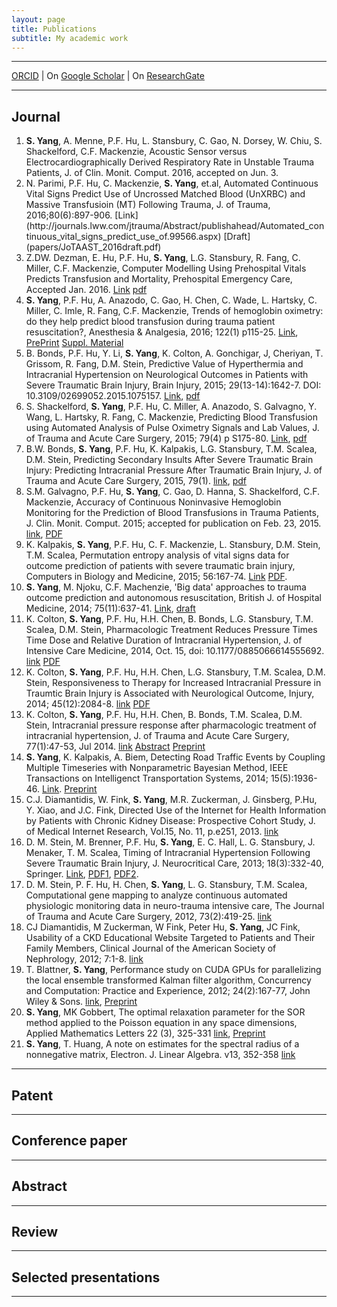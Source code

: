 ```yaml
---
layout: page
title: Publications
subtitle: My academic work
---
```


---

[ORCID](http://orcid.org/0000-0003-0338-4268) | On [Google Scholar](https://scholar.google.com/citations?user=JT4CFGwAAAAJ&hl=en) | On [ResearchGate](http://www.researchgate.net/profile/Shiming_Yang2) 

***

## Journal

<ol>
<li> <b>S. Yang</b>, A. Menne, P.F. Hu, L. Stansbury, C. Gao, N. Dorsey, W. Chiu, S. Shackelford, C.F. Mackenzie, Acoustic Sensor versus Electrocardiographically Derived Respiratory Rate in Unstable Trauma Patients, J. of Clin. Monit. Comput. 2016, accepted on Jun. 3. 
<li> N. Parimi, P.F. Hu, C. Mackenzie, <b>S. Yang</b>, et.al, Automated Continuous Vital Signs Predict Use of Uncrossed Matched Blood (UnXRBC) and Massive Transfusioin (MT) Following Trauma, J. of Trauma, 2016;80(6):897-906. [Link](http://journals.lww.com/jtrauma/Abstract/publishahead/Automated_continuous_vital_signs_predict_use_of.99566.aspx) [Draft](papers/JoTAAST_2016draft.pdf)  
<li> Z.DW. Dezman, E. Hu, P.F. Hu, <b>S. Yang</b>, L.G. Stansbury, R. Fang, C. Miller, C.F. Mackenzie, Computer Modelling Using Prehospital Vitals Predicts Transfusion and Mortality, Prehospital Emergency Care, Accepted Jan. 2016. <a href="http://www.tandfonline.com/doi/full/10.3109/10903127.2016.1142624">Link</a> <a href="papers/PEM_2016.pdf" data-ajax="false">pdf</a>
<li> <b>S. Yang</b>, P.F. Hu, A. Anazodo, C. Gao, H. Chen, C. Wade, L. Hartsky, C. Miller, C. Imle, R. Fang, C.F. Mackenzie, Trends of hemoglobin oximetry: do they help predict blood transfusion during trauma patient resuscitation?, Anesthesia & Analgesia, 2016; 122(1) p115-25. <a href="http://journals.lww.com/anesthesia-analgesia/Abstract/publishahead/Trends_of_Hemoglobin_Oximetry___Do_They_Help.98224.aspx">Link</a>, <a href="papers/AA2015_manuscript.pdf" data-ajax="false">PrePrint</a> <a href="papers/AA2015_SupplementaryMaterial.pdf" data-ajax="false">Suppl. Material</a>
<li> B. Bonds, P.F. Hu, Y. Li, <b>S. Yang</b>, K. Colton, A. Gonchigar, J, Cheriyan, T. Grissom, R. Fang, D.M. Stein, Predictive Value of Hyperthermia and Intracranial Hypertension on Neurological Outcomes in Patients with Severe Traumatic Brain Injury, Brain Injury, 2015; 29(13-14):1642-7. DOI: 10.3109/02699052.2015.1075157. <a href="http://www.tandfonline.com/doi/full/10.3109/02699052.2015.1075157">Link</a>, <a href="https://www.dropbox.com/s/f8taznlddsoe6xn/BI_2015_1.pdf?dl=0" data-ajax="false">pdf</a>
<li> S. Shackelford, <b>S. Yang</b>, P.F. Hu, C. Miller, A. Anazodo, S. Galvagno, Y. Wang, L. Hartsky, R. Fang, C. Mackenzie, Predicting Blood Transfusion using Automated Analysis of Pulse Oximetry Signals and Lab Values, J. of Trauma and Acute Care Surgery, 2015; 79(4) p S175-80. <a href="http://journals.lww.com/jtrauma/Abstract/2015/10001/Predicting_blood_transfusion_using_automated.19.aspx">Link</a>, <a href="papers/predicting2015_JoT.pdf" data-ajax="false">pdf</a>
<li> B.W. Bonds, <b>S. Yang</b>, P.F. Hu, K. Kalpakis, L.G. Stansbury, T.M. Scalea, D.M. Stein, Predicting Secondary Insults After Severe Traumatic Brain Injury: Predicting Intracranial Pressure After Traumatic Brain Injury, J. of Trauma and Acute Care Surgery, 2015, 79(1). <a href="http://journals.lww.com/jtrauma/Abstract/2015/07000/Predicting_secondary_insults_after_severe.13.aspx">link</a>, <a href="papers/ICP_estimate15.pdf" data-ajax="false">pdf</a>
<li> S.M. Galvagno, P.F. Hu, <b>S. Yang</b>, C. Gao, D. Hanna, S. Shackelford, C.F. Mackenzie, Accuracy of Continuous Noninvasive Hemoglobin Monitoring for the Prediction of Blood Transfusions in Trauma Patients, J. Clin. Monit. Comput. 2015; accepted for publication on Feb. 23, 2015. <a href="http://link.springer.com/article/10.1007/s10877-015-9671-1" >link</a>, <a href="papers/sphb_ppg_15.pdf" data-ajax="false">PDF</a>
<li> K. Kalpakis, <b>S. Yang</b>, P.F. Hu, C. F. Mackenzie, L. Stansbury, D.M. Stein, T.M. Scalea, Permutation entropy analysis of vital signs data for outcome prediction of patients with severe traumatic brain injury, Computers in Biology and Medicine, 2015; 56:167-74. <a href="http://www.computersinbiologyandmedicine.com/article/S0010-4825%2814%2900324-2/abstract">Link</a> <a href="papers/Manuscript-EntropyFinal.pdf" data-ajax="false">PDF</a>.
<li> <b>S. Yang</b>, M. Njoku, C.F. Machenzie, 'Big data' approaches to trauma outcome prediction and autonomous resuscitation, British J. of Hospital Medicine, 2014; 75(11):637-41. <a href="http://www.magonlinelibrary.com/doi/abs/10.12968/hmed.2014.75.11.637">Link</a>, <a href="papers/bjhm_2014_finaldraft.pdf" data-ajax="false">draft</a>
<li> K. Colton, <b>S. Yang</b>, P.F. Hu, H.H. Chen, B. Bonds, L.G. Stansbury, T.M. Scalea, D.M. Stein, Pharmacologic Treatment Reduces Pressure Times Time Dose and Relative Duration of Intracranial Hypertension, J. of Intensive Care Medicine, 2014, Oct. 15, doi: 10.1177/0885066614555692. <a href="http://jic.sagepub.com/content/early/2014/10/14/0885066614555692.abstract">link</a> <a href="papers/Treatment2014.pdf" data-ajax="false">PDF</a> 
<li> K. Colton, <b>S. Yang</b>, P.F. Hu, H.H. Chen, L.G. Stansbury, T.M. Scalea, D.M. Stein, Responsiveness to Therapy for Increased Intracranial Pressure in Traumtic Brain Injury is Associated with Neurological Outcome, Injury, 2014; 45(12):2084-8. <a href="http://www.injuryjournal.com/article/S0020-1383%2814%2900415-X/fulltext">link</a> <a href="papers/Responsiveness2014.pdf" data-ajax="false">PDF</a>
<li> K. Colton, <b>S. Yang</b>, P.F. Hu, H.H. Chen, B. Bonds, T.M. Scalea, D.M. Stein, Intracranial pressure response after pharmacologic treatment of intracranial hypertension, J. of Trauma and Acute Care Surgery, 77(1):47-53, Jul 2014. <a href="http://journals.lww.com/jtrauma/Abstract/2014/07000/Intracranial_pressure_response_after_pharmacologic.8.aspx">link</a> <a href="papers/KC2014_ICP_drug_treatment.txt" data-ajax="false">Abstract</a> <a href="papers/KC2014_ICP_drug_treatment.pdf" data-ajax="false">Preprint</a>
<li> <b>S. Yang</b>, K. Kalpakis, A. Biem, Detecting Road Traffic Events by Coupling Multiple Timeseries with Nonparametric Bayesian Method, IEEE Transactions on Intelligenct Transportation Systems, 2014; 15(5):1936-46. <a href="http://dx.doi.org/10.1109/TITS.2014.2305334">Link</a>. <a href="papers/its14_coupled_bayses_learning.pdf" data-ajax="false">Preprint</a>
<li> C.J. Diamantidis, W. Fink, <b>S. Yang</b>, M.R. Zuckerman, J. Ginsberg, P.Hu, Y. Xiao, and J.C. Fink, Directed Use of the Internet for Health Information by Patients with Chronic Kidney Disease: Prospective Cohort Study, J. of Medical Internet Research, Vol.15, No. 11, p.e251, 2013. <a href="http://www.jmir.org/2013/11/e251/">link</a>
<li> D. M. Stein, M. Brenner, P.F. Hu, <b>S. Yang</b>, E. C. Hall, L. G. Stansbury, J. Menaker, T. M. Scalea, Timing of Intracranial Hypertension Following Severe Traumatic Brain Injury, J. Neurocritical Care, 2013; 18(3):332-40, Springer. <a href="http://link.springer.com/article/10.1007%2Fs12028-013-9832-3">Link</a>, <a href="http://link.springer.com/content/pdf/10.1007%2Fs12028-013-9832-3.pdf" data-ajax="false">PDF1</a>, <a href="papers/timing.pdf" data-ajax="false">PDF2</a>.
<li> D. M. Stein, P. F. Hu, H. Chen, <b>S. Yang</b>, L. G. Stansbury, T.M. Scalea, Computational gene mapping to analyze continuous automated physiologic monitoring data in neuro-trauma intensive care, The Journal of Trauma and Acute Care Surgery, 2012, 73(2):419-25. <a href="http://journals.lww.com/jtrauma/Abstract/2012/08000/Computational_gene_mapping_to_analyze_continuous.19.aspx">link</a>
<li> CJ Diamantidis, M Zuckerman, W Fink, Peter Hu, <b>S. Yang</b>, JC Fink, Usability of a CKD Educational Website Targeted to Patients and Their Family Members, Clinical Journal of the American Society of Nephrology, 2012; 7:1-8. <a href="http://cjasn.asnjournals.org/content/early/2012/07/12/CJN.03690412.short">link</a>
<li> T. Blattner, <b>S. Yang</b>, Performance study on CUDA GPUs for parallelizing the local ensemble transformed Kalman filter algorithm, Concurrency and Computation: Practice and Experience, 2012; 24(2):167-77, John Wiley & Sons. <a href="http://onlinelibrary.wiley.com/doi/10.1002/cpe.1859/abstract;jsessionid=0250D3680A8FFD13279EDF5EE9542077.d04t04?deniedAccessCustomisedMessage=&userIsAuthenticated=false">link</a>, <a href="papers/letkf_cude_Blattner_Yang_CPE.pdf" data-ajax="false">Preprint</a>
<li> <b>S. Yang</b>, MK Gobbert, The optimal relaxation parameter for the SOR method applied to the Poisson equation in any space dimensions, Applied Mathematics Letters 22 (3), 325-331 <a href="http://www.sciencedirect.com/science/article/pii/S0893965908001523">link</a>, <a href="http://userpages.umbc.edu/~gobbert/papers/YangGobbertAML2007.pdf" data-ajax="false">Preprint</a>
<li> <b>S. Yang</b>, T. Huang, A note on estimates for the spectral radius of a nonnegative matrix, Electron. J. Linear Algebra. v13, 352-358 <a href="http://www.emis.ams.org/journals/ELA/ela-articles/articles/vol13_pp352-358.pdf" data-ajax="false">link</a>
</ol>

---

## Patent

---

## Conference paper

---

## Abstract

---

## Review

---

## Selected presentations

---
